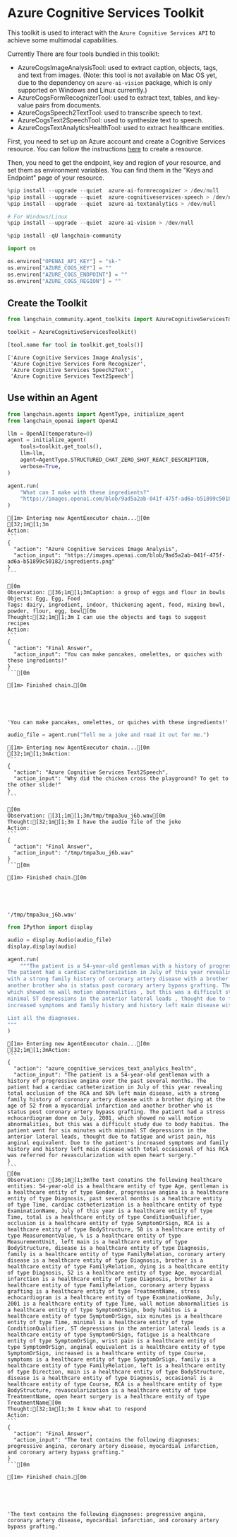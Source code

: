 # Azure Cognitive Services Toolkit

This toolkit is used to interact with the `Azure Cognitive Services API` to achieve some multimodal capabilities.

Currently There are four tools bundled in this toolkit:
- AzureCogsImageAnalysisTool: used to extract caption, objects, tags, and text from images. (Note: this tool is not available on Mac OS yet, due to the dependency on `azure-ai-vision` package, which is only supported on Windows and Linux currently.)
- AzureCogsFormRecognizerTool: used to extract text, tables, and key-value pairs from documents.
- AzureCogsSpeech2TextTool: used to transcribe speech to text.
- AzureCogsText2SpeechTool: used to synthesize text to speech.
- AzureCogsTextAnalyticsHealthTool: used to extract healthcare entities.

First, you need to set up an Azure account and create a Cognitive Services resource. You can follow the instructions [here](https://docs.microsoft.com/en-us/azure/cognitive-services/cognitive-services-apis-create-account?tabs=multiservice%2Cwindows) to create a resource. 

Then, you need to get the endpoint, key and region of your resource, and set them as environment variables. You can find them in the "Keys and Endpoint" page of your resource.


```python
%pip install --upgrade --quiet  azure-ai-formrecognizer > /dev/null
%pip install --upgrade --quiet  azure-cognitiveservices-speech > /dev/null
%pip install --upgrade --quiet  azure-ai-textanalytics > /dev/null

# For Windows/Linux
%pip install --upgrade --quiet  azure-ai-vision > /dev/null
```


```python
%pip install -qU langchain-community
```


```python
import os

os.environ["OPENAI_API_KEY"] = "sk-"
os.environ["AZURE_COGS_KEY"] = ""
os.environ["AZURE_COGS_ENDPOINT"] = ""
os.environ["AZURE_COGS_REGION"] = ""
```

## Create the Toolkit


```python
from langchain_community.agent_toolkits import AzureCognitiveServicesToolkit

toolkit = AzureCognitiveServicesToolkit()
```


```python
[tool.name for tool in toolkit.get_tools()]
```




    ['Azure Cognitive Services Image Analysis',
     'Azure Cognitive Services Form Recognizer',
     'Azure Cognitive Services Speech2Text',
     'Azure Cognitive Services Text2Speech']



## Use within an Agent


```python
from langchain.agents import AgentType, initialize_agent
from langchain_openai import OpenAI
```


```python
llm = OpenAI(temperature=0)
agent = initialize_agent(
    tools=toolkit.get_tools(),
    llm=llm,
    agent=AgentType.STRUCTURED_CHAT_ZERO_SHOT_REACT_DESCRIPTION,
    verbose=True,
)
```


```python
agent.run(
    "What can I make with these ingredients?"
    "https://images.openai.com/blob/9ad5a2ab-041f-475f-ad6a-b51899c50182/ingredients.png"
)
```

    
    
    [1m> Entering new AgentExecutor chain...[0m
    [32;1m[1;3m
    Action:
    ```
    {
      "action": "Azure Cognitive Services Image Analysis",
      "action_input": "https://images.openai.com/blob/9ad5a2ab-041f-475f-ad6a-b51899c50182/ingredients.png"
    }
    ```
    
    [0m
    Observation: [36;1m[1;3mCaption: a group of eggs and flour in bowls
    Objects: Egg, Egg, Food
    Tags: dairy, ingredient, indoor, thickening agent, food, mixing bowl, powder, flour, egg, bowl[0m
    Thought:[32;1m[1;3m I can use the objects and tags to suggest recipes
    Action:
    ```
    {
      "action": "Final Answer",
      "action_input": "You can make pancakes, omelettes, or quiches with these ingredients!"
    }
    ```[0m
    
    [1m> Finished chain.[0m
    




    'You can make pancakes, omelettes, or quiches with these ingredients!'




```python
audio_file = agent.run("Tell me a joke and read it out for me.")
```

    
    
    [1m> Entering new AgentExecutor chain...[0m
    [32;1m[1;3mAction:
    ```
    {
      "action": "Azure Cognitive Services Text2Speech",
      "action_input": "Why did the chicken cross the playground? To get to the other slide!"
    }
    ```
    
    [0m
    Observation: [31;1m[1;3m/tmp/tmpa3uu_j6b.wav[0m
    Thought:[32;1m[1;3m I have the audio file of the joke
    Action:
    ```
    {
      "action": "Final Answer",
      "action_input": "/tmp/tmpa3uu_j6b.wav"
    }
    ```[0m
    
    [1m> Finished chain.[0m
    




    '/tmp/tmpa3uu_j6b.wav'




```python
from IPython import display

audio = display.Audio(audio_file)
display.display(audio)
```


```python
agent.run(
    """The patient is a 54-year-old gentleman with a history of progressive angina over the past several months.
The patient had a cardiac catheterization in July of this year revealing total occlusion of the RCA and 50% left main disease ,
with a strong family history of coronary artery disease with a brother dying at the age of 52 from a myocardial infarction and
another brother who is status post coronary artery bypass grafting. The patient had a stress echocardiogram done on July , 2001 ,
which showed no wall motion abnormalities , but this was a difficult study due to body habitus. The patient went for six minutes with
minimal ST depressions in the anterior lateral leads , thought due to fatigue and wrist pain , his anginal equivalent. Due to the patient's
increased symptoms and family history and history left main disease with total occasional of his RCA was referred for revascularization with open heart surgery.

List all the diagnoses.
"""
)
```

    
    
    [1m> Entering new AgentExecutor chain...[0m
    [32;1m[1;3mAction:
    ```
    {
      "action": "azure_cognitive_services_text_analyics_health",
      "action_input": "The patient is a 54-year-old gentleman with a history of progressive angina over the past several months. The patient had a cardiac catheterization in July of this year revealing total occlusion of the RCA and 50% left main disease, with a strong family history of coronary artery disease with a brother dying at the age of 52 from a myocardial infarction and another brother who is status post coronary artery bypass grafting. The patient had a stress echocardiogram done on July, 2001, which showed no wall motion abnormalities, but this was a difficult study due to body habitus. The patient went for six minutes with minimal ST depressions in the anterior lateral leads, thought due to fatigue and wrist pain, his anginal equivalent. Due to the patient's increased symptoms and family history and history left main disease with total occasional of his RCA was referred for revascularization with open heart surgery."
    }
    ```
    [0m
    Observation: [36;1m[1;3mThe text conatins the following healthcare entities: 54-year-old is a healthcare entity of type Age, gentleman is a healthcare entity of type Gender, progressive angina is a healthcare entity of type Diagnosis, past several months is a healthcare entity of type Time, cardiac catheterization is a healthcare entity of type ExaminationName, July of this year is a healthcare entity of type Time, total is a healthcare entity of type ConditionQualifier, occlusion is a healthcare entity of type SymptomOrSign, RCA is a healthcare entity of type BodyStructure, 50 is a healthcare entity of type MeasurementValue, % is a healthcare entity of type MeasurementUnit, left main is a healthcare entity of type BodyStructure, disease is a healthcare entity of type Diagnosis, family is a healthcare entity of type FamilyRelation, coronary artery disease is a healthcare entity of type Diagnosis, brother is a healthcare entity of type FamilyRelation, dying is a healthcare entity of type Diagnosis, 52 is a healthcare entity of type Age, myocardial infarction is a healthcare entity of type Diagnosis, brother is a healthcare entity of type FamilyRelation, coronary artery bypass grafting is a healthcare entity of type TreatmentName, stress echocardiogram is a healthcare entity of type ExaminationName, July, 2001 is a healthcare entity of type Time, wall motion abnormalities is a healthcare entity of type SymptomOrSign, body habitus is a healthcare entity of type SymptomOrSign, six minutes is a healthcare entity of type Time, minimal is a healthcare entity of type ConditionQualifier, ST depressions in the anterior lateral leads is a healthcare entity of type SymptomOrSign, fatigue is a healthcare entity of type SymptomOrSign, wrist pain is a healthcare entity of type SymptomOrSign, anginal equivalent is a healthcare entity of type SymptomOrSign, increased is a healthcare entity of type Course, symptoms is a healthcare entity of type SymptomOrSign, family is a healthcare entity of type FamilyRelation, left is a healthcare entity of type Direction, main is a healthcare entity of type BodyStructure, disease is a healthcare entity of type Diagnosis, occasional is a healthcare entity of type Course, RCA is a healthcare entity of type BodyStructure, revascularization is a healthcare entity of type TreatmentName, open heart surgery is a healthcare entity of type TreatmentName[0m
    Thought:[32;1m[1;3m I know what to respond
    Action:
    ```
    {
      "action": "Final Answer",
      "action_input": "The text contains the following diagnoses: progressive angina, coronary artery disease, myocardial infarction, and coronary artery bypass grafting."
    }
    ```[0m
    
    [1m> Finished chain.[0m
    




    'The text contains the following diagnoses: progressive angina, coronary artery disease, myocardial infarction, and coronary artery bypass grafting.'




```python

```

